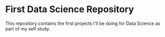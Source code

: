 # First Data Science Repository
This repository contains the first projects I'll be doing for Data Science as part of my self study.


